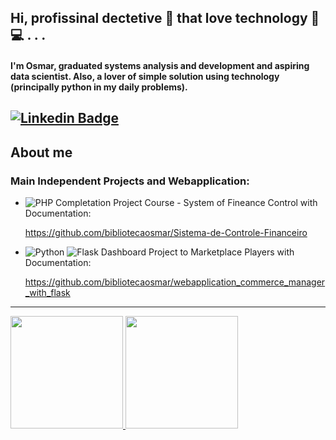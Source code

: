 ## Hi, profissinal dectetive 🥸 that love technology 🛜💻 . . .

#### I'm Osmar, graduated systems analysis and development and aspiring data scientist. Also, a lover of simple solution using technology (principally python in my daily problems).
[![Linkedin Badge](https://img.shields.io/badge/-LinkedIn-blue?logo=Linkedin&logoColor=white&link=https://www.linkedin.com/in/osmar-pereira-74b47b16a/)](https://www.linkedin.com/in/osmar-pereira-74b47b16a/)
---
## About me


### Main Independent Projects and Webapplication:
- ![PHP](https://img.shields.io/badge/php-%23777BB4.svg?style=for-the-badge&logo=php&logoColor=white) Completation Project Course - System of Fineance Control with Documentation:

  https://github.com/bibliotecaosmar/Sistema-de-Controle-Financeiro

- ![Python](https://img.shields.io/badge/python-3670A0?style=for-the-badge&logo=python&logoColor=ffdd54)
![Flask](https://img.shields.io/badge/flask-%23000.svg?style=for-the-badge&logo=flask&logoColor=white) Dashboard Project to Marketplace Players with Documentation:

  https://github.com/bibliotecaosmar/webapplication_commerce_manager_with_flask
---

<div>
   <a href="https://github.com/bibliotecaosmar">
    <img height="180em" src="https://github-readme-stats.vercel.app/api?username=bibliotecaosmar&show_icons=true&include_all_commits=true&theme=radical&count_private=true"/>
    <img height="180em" src="https://github-readme-stats.vercel.app/api/top-langs/?username=bibliotecaosmar&layout=compact&langs_count=6&theme=radical"/>
   </a>
</div>

<!--
**bibliotecaosmar/bibliotecaosmar** is a ✨ _special_ ✨ repository because its `README.md` (this file) appears on your GitHub profile.

Here are some ideas to get you started:

- 🔭 I’m currently working on ...
- 🌱 I’m currently learning ...
- 👯 I’m looking to collaborate on ...
- 🤔 I’m looking for help with ...
- 💬 Ask me about ...
- 📫 How to reach me: ...
- 😄 Pronouns: ...
- ⚡ Fun fact: ...
-->

